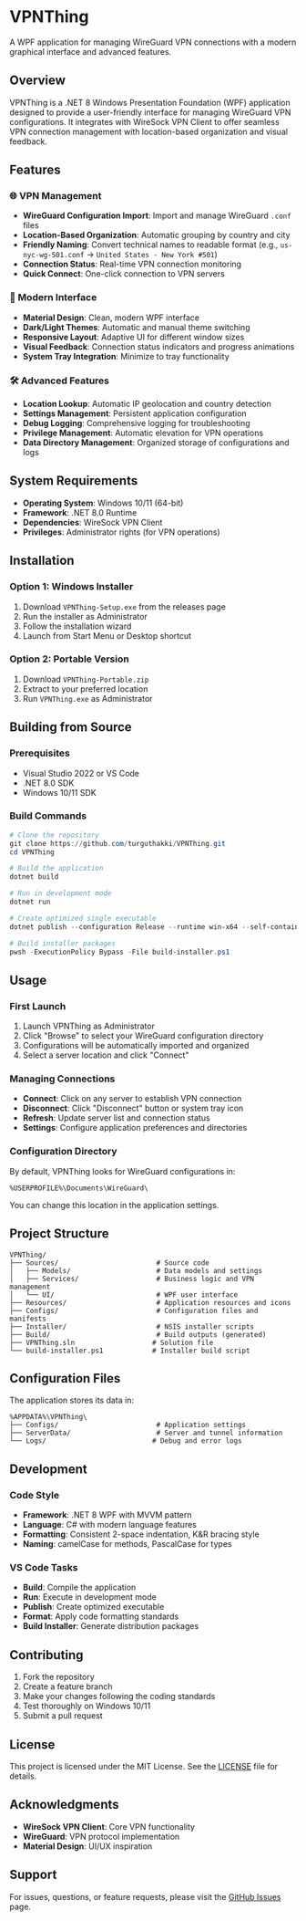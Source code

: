 # VPNThing

A WPF application for managing WireGuard VPN connections with a modern graphical interface and advanced features.

## Overview

VPNThing is a .NET 8 Windows Presentation Foundation (WPF) application designed to provide a user-friendly interface for managing WireGuard VPN configurations. It integrates with WireSock VPN Client to offer seamless VPN connection management with location-based organization and visual feedback.

## Features

### 🌐 VPN Management
- **WireGuard Configuration Import**: Import and manage WireGuard `.conf` files
- **Location-Based Organization**: Automatic grouping by country and city
- **Friendly Naming**: Convert technical names to readable format (e.g., `us-nyc-wg-501.conf` → `United States - New York #501`)
- **Connection Status**: Real-time VPN connection monitoring
- **Quick Connect**: One-click connection to VPN servers

### 🎨 Modern Interface
- **Material Design**: Clean, modern WPF interface
- **Dark/Light Themes**: Automatic and manual theme switching
- **Responsive Layout**: Adaptive UI for different window sizes
- **Visual Feedback**: Connection status indicators and progress animations
- **System Tray Integration**: Minimize to tray functionality

### 🛠 Advanced Features
- **Location Lookup**: Automatic IP geolocation and country detection
- **Settings Management**: Persistent application configuration
- **Debug Logging**: Comprehensive logging for troubleshooting
- **Privilege Management**: Automatic elevation for VPN operations
- **Data Directory Management**: Organized storage of configurations and logs

## System Requirements

- **Operating System**: Windows 10/11 (64-bit)
- **Framework**: .NET 8.0 Runtime
- **Dependencies**: WireSock VPN Client
- **Privileges**: Administrator rights (for VPN operations)

## Installation

### Option 1: Windows Installer
1. Download `VPNThing-Setup.exe` from the releases page
2. Run the installer as Administrator
3. Follow the installation wizard
4. Launch from Start Menu or Desktop shortcut

### Option 2: Portable Version
1. Download `VPNThing-Portable.zip`
2. Extract to your preferred location
3. Run `VPNThing.exe` as Administrator

## Building from Source

### Prerequisites
- Visual Studio 2022 or VS Code
- .NET 8.0 SDK
- Windows 10/11 SDK

### Build Commands
```powershell
# Clone the repository
git clone https://github.com/turguthakki/VPNThing.git
cd VPNThing

# Build the application
dotnet build

# Run in development mode
dotnet run

# Create optimized single executable
dotnet publish --configuration Release --runtime win-x64 --self-contained true --output Build/publish

# Build installer packages
pwsh -ExecutionPolicy Bypass -File build-installer.ps1
```

## Usage

### First Launch
1. Launch VPNThing as Administrator
2. Click "Browse" to select your WireGuard configuration directory
3. Configurations will be automatically imported and organized
4. Select a server location and click "Connect"

### Managing Connections
- **Connect**: Click on any server to establish VPN connection
- **Disconnect**: Click "Disconnect" button or system tray icon
- **Refresh**: Update server list and connection status
- **Settings**: Configure application preferences and directories

### Configuration Directory
By default, VPNThing looks for WireGuard configurations in:
```
%USERPROFILE%\Documents\WireGuard\
```

You can change this location in the application settings.

## Project Structure

```
VPNThing/
├── Sources/                        # Source code
│   ├── Models/                     # Data models and settings
│   ├── Services/                   # Business logic and VPN management
│   └── UI/                         # WPF user interface
├── Resources/                      # Application resources and icons
├── Configs/                        # Configuration files and manifests
├── Installer/                      # NSIS installer scripts
├── Build/                          # Build outputs (generated)
├── VPNThing.sln                   # Solution file
└── build-installer.ps1            # Installer build script
```

## Configuration Files

The application stores its data in:
```
%APPDATA%\VPNThing\
├── Configs/                        # Application settings
├── ServerData/                     # Server and tunnel information
└── Logs/                          # Debug and error logs
```

## Development

### Code Style
- **Framework**: .NET 8 WPF with MVVM pattern
- **Language**: C# with modern language features
- **Formatting**: Consistent 2-space indentation, K&R bracing style
- **Naming**: camelCase for methods, PascalCase for types

### VS Code Tasks
- **Build**: Compile the application
- **Run**: Execute in development mode
- **Publish**: Create optimized executable
- **Format**: Apply code formatting standards
- **Build Installer**: Generate distribution packages

## Contributing

1. Fork the repository
2. Create a feature branch
3. Make your changes following the coding standards
4. Test thoroughly on Windows 10/11
5. Submit a pull request

## License

This project is licensed under the MIT License. See the [LICENSE](LICENSE) file for details.

## Acknowledgments

- **WireSock VPN Client**: Core VPN functionality
- **WireGuard**: VPN protocol implementation
- **Material Design**: UI/UX inspiration

## Support

For issues, questions, or feature requests, please visit the [GitHub Issues](https://github.com/turguthakki/VPNThing/issues) page.
